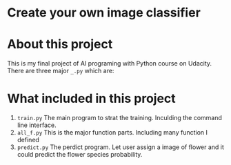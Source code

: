 # Create your own image classifier

# About this project #
This is my final project of AI programing with Python course on Udacity.
There are three major `_.py` which are:

# What included in this project #
1. `train.py` The main program to strat the training. Inculding the command line interface.
2. `all_f.py` This is the major function parts. Including many function I defined
3. `predict.py` The perdict program. Let user assign a image of flower and it could predict the flower species probability.






